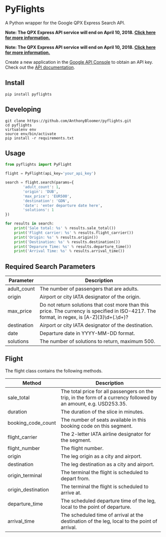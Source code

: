 # PyFlights

A Python wrapper for the Google QPX Express Search API.

**Note: The QPX Express API service will end on April 10, 2018. [Click here for more information.](https://developers.google.com/qpx-express/faq#EndOfServiceFAQs)**


**Note: The QPX Express API service will end on April 10, 2018. [Click here for more information.](https://developers.google.com/qpx-express/faq#EndOfServiceFAQs)**

Create a new application in the [Google API Console](https://console.developers.google.com) to obtain an API key.  
Check out the [API documentation](https://developers.google.com/qpx-express/v1/trips/search).


## Install

```
pip install pyflights
```

## Developing 

```
git clone https://github.com/AnthonyBloomer/pyflights.git
cd pyflights
virtualenv env
source env/bin/activate
pip install -r requirements.txt
```

## Usage

```python
from pyflights import PyFlight

flight = PyFlight(api_key='your_api_key')

search = flight.search(params={
        'adult_count': 1,
        'origin': 'DUB',
        'max_price': 'EUR500',
        'destination': 'GDN',
        'date': 'enter departure date here',
        'solutions': 1
})

for results in search:
    print('Sale total: %s' % results.sale_total())
    print('Flight carrier: %s' % results.flight_carrier())
    print('Origin: %s' % results.origin())
    print('Destination: %s' % results.destination())
    print('Deparure Time: %s' % results.departure_time())
    print('Arrival Time: %s' % results.arrival_time())
```

## Required Search Parameters

| Parameter   | Description                                                                                                                                 |
|-------------|---------------------------------------------------------------------------------------------------------------------------------------------|
| adult_count | The number of passengers that are adults.                                                                                                   |
| origin      | Airport or city IATA designator of the origin.                                                                                              |
| max_price   | Do not return solutions that cost more than this price. The currency is specified in ISO-4217. The format, in regex, is [A-Z]{3}\d+(\.\d+)? |
| destination | Airport or city IATA designator of the destination.                                                                                         |
| date        | Departure date in YYYY-MM-DD format.                                                                                                        |
| solutions   | The number of solutions to return, maximum 500.                                                                                             |

## Flight

The flight class contains the following methods.

| Method             | Description                                                                                                      |
|--------------------|------------------------------------------------------------------------------------------------------------------|
| sale_total         | The total price for all passengers on the trip, in the form of a currency followed by an amount, e.g. USD253.35. |
| duration           | The duration of the slice in minutes.                                                                            |
| booking_code_count | The number of seats available in this booking code on this segment.                                              |
| flight_carrier     | The 2-letter IATA airline designator for the segment.                                                            |
| flight_number      | The flight number.                                                                                               |
| origin             | The leg origin as a city and airport.                                                                            |
| destination        | The leg destination as a city and airport.                                                                       |
| origin_terminal    | The terminal the flight is scheduled to depart from.                                                             |
| origin_destination | The terminal the flight is scheduled to arrive at.                                                               |
| departure_time     | The scheduled departure time of the leg, local to the point of departure.                                        |
| arrival_time       | The scheduled time of arrival at the destination of the leg, local to the point of arrival.                      |
